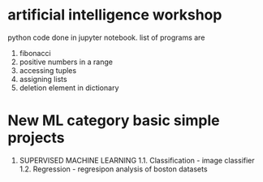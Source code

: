 # artificial intelligence workshop 
python code done in jupyter notebook.
list of programs are
1. fibonacci
2. positive numbers in a range
3. accessing tuples
4. assigning lists
5. deletion element in dictionary
# New ML category basic simple projects
1. SUPERVISED MACHINE LEARNING
1.1. Classification - image classifier
1.2. Regression - regresipon analysis of boston datasets
